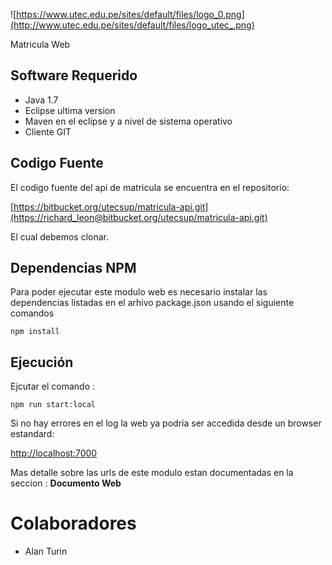 ![https://www.utec.edu.pe/sites/default/files/logo_0.png](http://www.utec.edu.pe/sites/default/files/logo_utec_.png)

Matricula Web

## Software Requerido

- Java 1.7
- Eclipse ultima version
- Maven en el eclipse y a nivel de sistema operativo
- Cliente GIT

## Codigo Fuente

El codigo fuente del api de matricula se encuentra en el repositorio:

[https://bitbucket.org/utecsup/matricula-api.git](https://richard_leon@bitbucket.org/utecsup/matricula-api.git)

El cual debemos clonar.

## Dependencias NPM

Para poder ejecutar este modulo web es necesario instalar las dependencias listadas en el arhivo package.json usando el siguiente comandos

```
npm install
```

## Ejecución

Ejcutar el comando :

```
npm run start:local
```

Si no hay errores en el log la web ya podria ser accedida desde un browser estandard:

[http://localhost:7000](http://localhost:7000)

Mas detalle sobre las urls de este modulo estan documentadas en la seccion : **Documento Web**

# Colaboradores
*  Alan Turin
